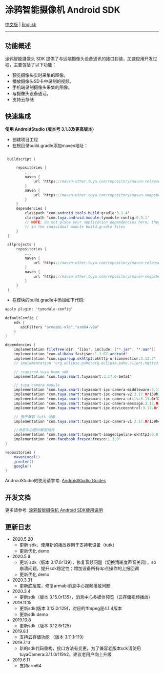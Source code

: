 # 涂鸦智能摄像机 Android SDK

[中文版](https://github.com/TuyaInc/tuyasmart_camera_android_sdk/blob/master/README-zh.md) | [English](https://github.com/TuyaInc/tuyasmart_camera_android_sdk/blob/master/README.md)

------

## 功能概述

涂鸦智能摄像头 SDK 提供了与远端摄像头设备通讯的接口封装，加速应用开发过程，主要包括了以下功能：

- 预览摄像头实时采集的图像。
- 播放摄像头SD卡中录制的视频。
- 手机端录制摄像头采集的图像。
- 与摄像头设备通话。
- 支持云存储

## 快速集成

**使用 AndroidStudio (版本号 3.1.3及更高版本)**

- 创建项目工程
- 在根目录build.gradle添加maven地址：

```java

 buildscript {

     repositories {
         ...
         maven {
             url 'https://maven-other.tuya.com/repository/maven-releases/'
         }
         maven {
             url 'https://maven-other.tuya.com/repository/maven-snapshots/'
         }
     }
     dependencies {
         classpath 'com.android.tools.build:gradle:3.1.4'
         classpath 'com.tuya.android.module:tymodule-config:0.5.1'
         // NOTE: Do not place your application dependencies here; they belong
         // in the individual module build.gradle files
     }
 }

 allprojects {
     repositories {
         ...
         maven {
             url 'https://maven-other.tuya.com/repository/maven-releases/'
         }
         maven {
             url 'https://maven-other.tuya.com/repository/maven-snapshots/'
         }
     }
 }

```

- 在模块的build.gradle中添加如下代码:

```java
apply plugin: 'tymodule-config'

defaultConfig {
    ndk {
       abiFilters "armeabi-v7a","arm64-v8a"
    }
}   

dependencies {
    implementation fileTree(dir: 'libs', include: ['*.jar', '*.aar'])
    implementation 'com.alibaba:fastjson:1.1.67.android'
    implementation 'com.squareup.okhttp3:okhttp-urlconnection:3.12.3'
    // implementation 'org.eclipse.paho:org.eclipse.paho.client.mqttv3:1.2.0'

    // required tuya home sdk
    implementation 'com.tuya.smart:tuyasmart:3.17.0-beta1'

    // tuya camera module
    implementation 'com.tuya.smart:tuyasmart-ipc-camera-middleware:3.17.0r139h1'
    implementation 'com.tuya.smart:tuyasmart-ipc-camera-v2:3.17.0r139h1'
    implementation 'com.tuya.smart:tuyasmart-ipc-camera-utils:3.13.0r129h1'
    implementation 'com.tuya.smart:tuyasmart-ipc-camera-message:3.13.0r128'
    implementation 'com.tuya.smart:tuyasmart-ipc-devicecontrol:3.17.0r139'

    // 用于兼容 tutk 设备
    implementation 'com.tuya.smart:tuyasmart-ipc-camera-v1:3.17.0r139h4'

    //消息中心图片解密组件
    implementation 'com.tuya.smart:tuyasmart-imagepipeline-okhttp3:0.0.1'
    implementation 'com.facebook.fresco:fresco:1.3.0'
}

repositories {
    mavenLocal()
    jcenter()
    google()
}
```

AndroidStudio的使用请参考: [AndroidStudio Guides](https://developer.android.com/studio/)



## 开发文档

更多请参考: [涂鸦智能摄像机 Android SDK使用说明](https://tuyainc.github.io/tuyasmart_home_android_sdk_doc/zh-hans/resource/ipc/Preparation.html)

## 更新日志
- 2020.5.20
   - 更新 sdk，使用新的播放器用于支持老设备（tutk）
   - 更新优化 demo
- 2020.5.9
   - 更新 sdk（版本 3.17.0r139），修复音频问题（切换清晰度声音关闭），so崩溃问题，提升sdk稳定性；增加设备所有dp点操作的上报回调
   - 更新优化 demo
- 2020.3.31
    - 更新底层库，修复armabi消息中心视频播放问题
- 2020.3.4
    - 更新sdk（版本 3.15.0r135），消息中心多媒体预览（云存储视频播放）
- 2019.11.15
    - 更新sdk(版本 3.13.0r129)，对应的ffmpeg是4.1.4版本
    - 更新sdk demo
- 2019.10.8
    - 更新sdk（版本 3.12.6r125）
- 2019.8.1
    - 支持云存储功能 （版本 3.11.1r119）
- 2019.7.13
    -  新的sdk代码重构，接口方法有变更，为了兼容老版本sdk请使用tuyaCamera:3.11.0r119h2。建议老用户向上升级
- 2019.6.11
    - 支持arm64

